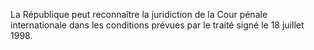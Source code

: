 La République peut reconnaître la juridiction de la Cour pénale internationale dans les conditions prévues par le traité signé le 18 juillet 1998.
